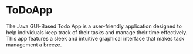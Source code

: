 # ToDoApp
The Java GUI-Based Todo App is a user-friendly application designed to help individuals keep track of their tasks and manage their time effectively. This app features a sleek and intuitive graphical interface that makes task management a breeze.

